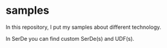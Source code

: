 samples
=======

In this repository, I put my samples about different technology.

In SerDe you can find custom SerDe(s) and UDF(s).
